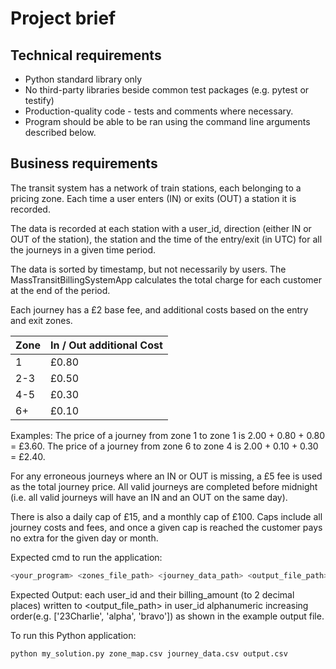 # Project brief

## Technical requirements
- Python standard library only
- No third-party libraries beside common test packages (e.g. pytest or testify)
- Production-quality code - tests and comments where necessary.
- Program should be able to be ran using the command line arguments described below.

## Business requirements
The transit system has a network of train stations, each belonging to a pricing zone.
Each time a user enters (IN) or exits (OUT) a station it is recorded.

The data is recorded at each station with a user_id, direction (either IN or OUT
of the station), the station and the time of the entry/exit (in UTC) for all the journeys in a given
time period.

The data is sorted by timestamp, but not necessarily by users. The MassTransitBillingSystemApp calculates the total charge for each customer at the end of the period.

Each journey has a £2 base fee, and additional costs based on the entry and exit zones.

| Zone | In / Out additional Cost |
| ---- | ------------------------ |
| 1    | £0.80                    |
| 2-3  | £0.50                    |
| 4-5  | £0.30                    |
| 6+   | £0.10                    |

Examples: The price of a journey from zone 1 to zone 1 is 2.00 + 0.80 + 0.80 = £3.60. The price of a
journey from zone 6 to zone 4 is 2.00 + 0.10 + 0.30 = £2.40.

For any erroneous journeys where an IN or OUT is missing, a £5 fee is used as the total journey
price. All valid journeys are completed before midnight (i.e. all valid
journeys will have an IN and an OUT on the same day).

There is also a daily cap of £15, and a monthly cap of £100. Caps include all journey costs and
fees, and once a given cap is reached the customer pays no extra for the given day or month.

Expected cmd to run the application:
```bash
<your_program> <zones_file_path> <journey_data_path> <output_file_path>
```

Expected Output: each user_id and their billing_amount (to 2 decimal places) written to
<output_file_path> in user_id alphanumeric increasing order(e.g. ['23Charlie', 'alpha', 'bravo']) as
shown in the example output file.

To run this Python application:
```bash
python my_solution.py zone_map.csv journey_data.csv output.csv
```